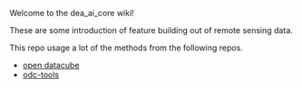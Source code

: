 Welcome to the dea_ai_core wiki!

These are some introduction of feature building out of remote sensing data.

This repo usage a lot of the methods from the following repos.

* [open datacube](https://github.com/opendatacube/datacube-core)
* [odc-tools](https://github.com/opendatacube/odc-tools)
